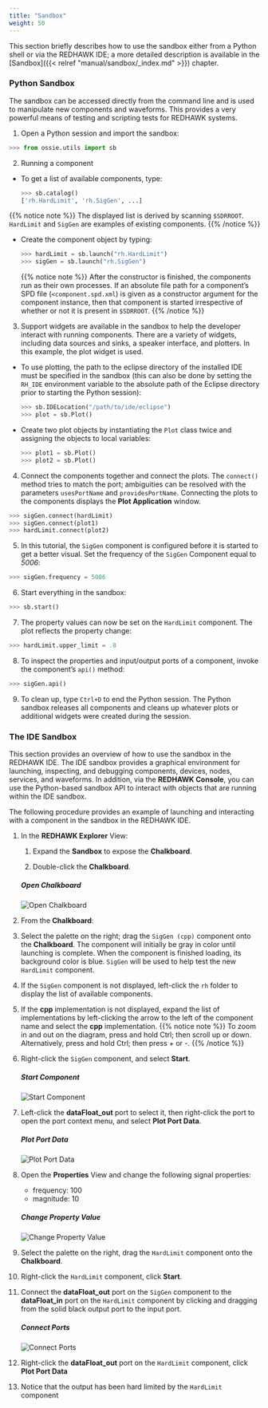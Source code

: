 ```yaml
---
title: "Sandbox"
weight: 50
---
```


This section briefly describes how to use the sandbox either from a Python shell or via the REDHAWK IDE; a more detailed description is available in the [Sandbox]({{< relref "manual/sandbox/_index.md" >}}) chapter.

### Python Sandbox

The sandbox can be accessed directly from the command line and is used to manipulate new components and waveforms. This provides a very powerful means of testing and scripting tests for REDHAWK systems.

1.  Open a Python session and import the sandbox:
```py
>>> from ossie.utils import sb
```

2.  Running a component
  - To get a list of available components, type:
    ```py
    >>> sb.catalog()
    ['rh.HardLimit', 'rh.SigGen', ...]
    ```
{{% notice note %}}
The displayed list is derived by scanning `$SDRROOT`. `HardLimit` and `SigGen` are examples of existing components.
{{% /notice %}}

  - Create the component object by typing:
    ```py
    >>> hardLimit = sb.launch("rh.HardLimit")
    >>> sigGen = sb.launch("rh.SigGen")
    ```
    {{% notice note %}}
After the constructor is finished, the components run as their own processes. If an absolute file path for a component’s SPD file (`<component.spd.xml`) is given as a constructor argument for the component instance, then that component is started irrespective of whether or not it is present in `$SDRROOT`.
    {{% /notice %}}
3.  Support widgets are available in the sandbox to help the developer interact with running components. There are a variety of widgets, including data sources and sinks, a speaker interface, and plotters. In this example, the plot widget is used.

  - To use plotting, the path to the eclipse directory of the installed IDE must be specified in the sandbox (this can also be done by setting the `RH_IDE` environment variable to the absolute path of the Eclipse directory prior to starting the Python session):
    ```py
    >>> sb.IDELocation("/path/to/ide/eclipse")
    >>> plot = sb.Plot()
    ```

  - Create two plot objects by instantiating the `Plot` class twice and assigning the objects to local variables:
    ```py
    >>> plot1 = sb.Plot()
    >>> plot2 = sb.Plot()
    ```

4.  Connect the components together and connect the plots. The `connect()` method tries to match the port; ambiguities can be resolved with the parameters `usesPortName` and `providesPortName`. Connecting the plots to the components displays the **Plot Application** window.
  ```py
  >>> sigGen.connect(hardLimit)
  >>> sigGen.connect(plot1)
  >>> hardLimit.connect(plot2)
  ```

5.  In this tutorial, the `SigGen` component is configured before it is started to get a better visual. Set the frequency of the `SigGen` Component equal to *5006*:
  ```py
  >>> sigGen.frequency = 5006
  ```

6.  Start everything in the sandbox:
  ```py
  >>> sb.start()
  ```

7.  The property values can now be set on the `HardLimit` component. The plot reflects the property change:
  ```py
  >>> hardLimit.upper_limit = .8
  ```

8.  To inspect the properties and input/output ports of a component, invoke the component’s `api()` method:
  ```py
  >>> sigGen.api()
  ```

9.  To clean up, type `Ctrl+D` to end the Python session. The Python sandbox releases all components and cleans up whatever plots or additional widgets were created during the session.

### The IDE Sandbox

This section provides an overview of how to use the sandbox in the REDHAWK IDE. The IDE sandbox provides a graphical environment for launching, inspecting, and debugging components, devices, nodes, services, and waveforms. In addition, via the **REDHAWK Console**, you can use the Python-based sandbox API to interact with objects that are running within the IDE sandbox.

The following procedure provides an example of launching and interacting with a component in the sandbox in the REDHAWK IDE.

1.  In the **REDHAWK Explorer** View:

    1.  Expand the **Sandbox** to expose the **Chalkboard**.

    2.  Double-click the **Chalkboard**.
      ##### Open Chalkboard
      ![Open Chalkboard](../images/REDHAWK_Example_HardLimit_Chalkboard_Highlighted.png)

2.  From the **Chalkboard**:

  1. Select the palette on the right; drag the `SigGen (cpp)` component onto the **Chalkboard**. The component will initially be gray in color until launching is complete. When the component is finished loading, its background color is blue. `SigGen` will be used to help test the new `HardLimit` component.

  2. If the `SigGen` component is not displayed, left-click the `rh` folder to display the list of available components.

  3.  If the **cpp** implementation is not displayed, expand the list of implementations by left-clicking the arrow to the left of the component name and select the **cpp** implementation.
      {{% notice note %}}
To zoom in and out on the diagram, press and hold Ctrl; then scroll up or down. Alternatively, press and hold Ctrl; then press + or -.
       {{% /notice %}}
  4.  Right-click the `SigGen` component, and select **Start**.
      ##### Start Component
      ![Start Component](../images/REDHAWK_Example_chalkboard_Start_Comp.png)

  5.  Left-click the **dataFloat_out** port to select it, then right-click the port to open the port context menu, and select **Plot Port Data**.
      ##### Plot Port Data
      ![Plot Port Data](../images/REDHAWK_Example_chalkboard_Plot_Port.png)

  6.  Open the **Properties** View and change the following signal properties:
      - frequency: 100
      - magnitude: 10
      ##### Change Property Value
      ![Change Property Value](../images/REDHAWK_Example_chalkboard_Prop_Change.png)

  7.  Select the palette on the right, drag the `HardLimit` component onto the **Chalkboard**.

  8.  Right-click the `HardLimit` component, click **Start**.

  9.  Connect the **dataFloat_out** port on the `SigGen` component to the **dataFloat_in** port on the `HardLimit` component by clicking and dragging from the solid black output port to the input port.
      ##### Connect Ports
      ![Connect Ports](../images/REDHAWK_Example_chalkboard_Connect_Comp.png)

  10. Right-click the **dataFloat_out** port on the `HardLimit` component, click **Plot Port Data**

  11. Notice that the output has been hard limited by the `HardLimit` component
